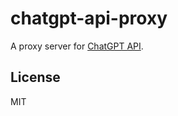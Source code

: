 # chatgpt-api-proxy

A proxy server for [ChatGPT API](https://platform.openai.com/docs/api-reference/chat).

## License

MIT
